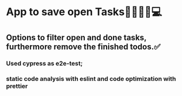 # App to save open Tasks🤸🏻‍♂️🎹💻

## Options to filter open and done tasks, furthermore remove the finished todos.✅

### Used cypress as e2e-test;

### static code analysis with eslint and code optimization with prettier
